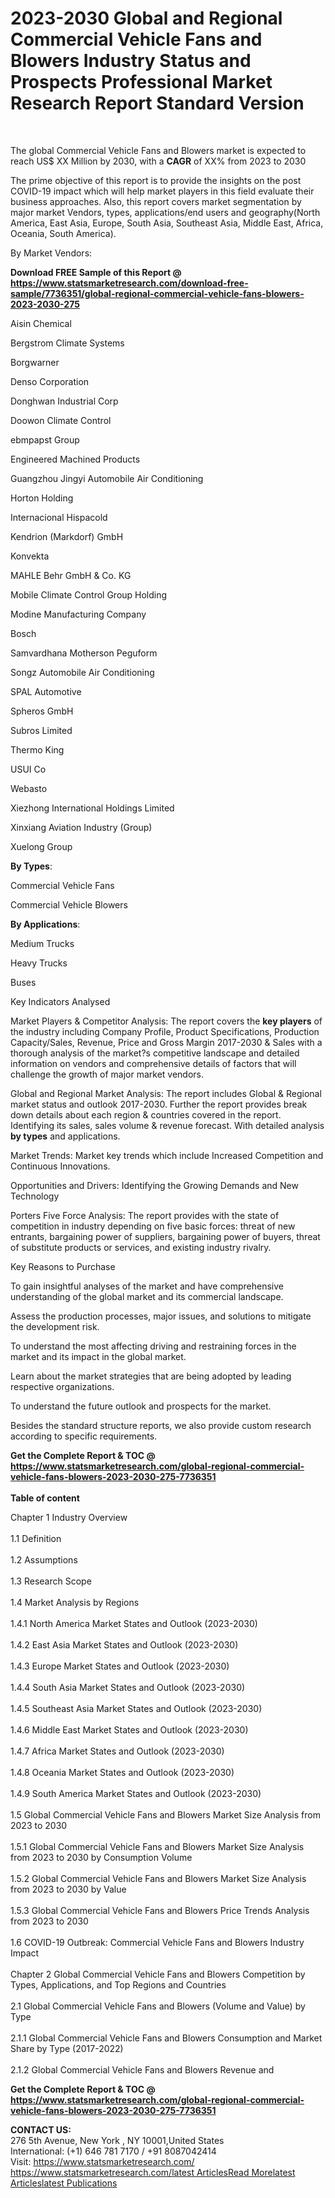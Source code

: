 <h1>2023-2030 Global and Regional Commercial Vehicle Fans and Blowers Industry Status and Prospects Professional Market Research Report Standard Version</h1><br/><p>The global Commercial Vehicle Fans and Blowers market is expected to reach US$ XX Million by 2030, with a <strong>CAGR</strong> of XX% from 2023 to 2030</p><p>The prime objective of this report is to provide the insights on the post COVID-19 impact which will help market players in this field evaluate their business approaches. Also, this report covers market segmentation by major market Vendors, types, applications/end users and geography(North America, East Asia, Europe, South Asia, Southeast Asia, Middle East, Africa, Oceania, South America).</p><p>By Market Vendors:</p><p><strong>Download FREE Sample of this Report @ <a href="https://www.statsmarketresearch.com/download-free-sample/7736351/global-regional-commercial-vehicle-fans-blowers-2023-2030-275">https://www.statsmarketresearch.com/download-free-sample/7736351/global-regional-commercial-vehicle-fans-blowers-2023-2030-275</a></strong></p><p>Aisin Chemical</p><p>Bergstrom Climate Systems</p><p>Borgwarner</p><p>Denso Corporation</p><p>Donghwan Industrial Corp</p><p>Doowon Climate Control</p><p>ebmpapst Group</p><p>Engineered Machined Products</p><p>Guangzhou Jingyi Automobile Air Conditioning</p><p>Horton Holding</p><p>Internacional Hispacold</p><p>Kendrion (Markdorf) GmbH</p><p>Konvekta</p><p>MAHLE Behr GmbH & Co. KG</p><p>Mobile Climate Control Group Holding</p><p>Modine Manufacturing Company</p><p>Bosch</p><p>Samvardhana Motherson Peguform</p><p>Songz Automobile Air Conditioning</p><p>SPAL Automotive</p><p>Spheros GmbH</p><p>Subros Limited</p><p>Thermo King</p><p>USUI Co</p><p>Webasto</p><p>Xiezhong International Holdings Limited</p><p>Xinxiang Aviation Industry (Group)</p><p>Xuelong Group</p><p><strong>By Types</strong>:</p><p>Commercial Vehicle Fans</p><p>Commercial Vehicle Blowers</p><p><strong><strong>By Applications</strong></strong>:</p><p>Medium Trucks</p><p>Heavy Trucks</p><p>Buses</p><p>Key Indicators Analysed</p><p>Market Players & Competitor Analysis: The report covers the <strong>key players</strong> of the industry including Company Profile, Product Specifications, Production Capacity/Sales, Revenue, Price and Gross Margin 2017-2030 & Sales with a thorough analysis of the market?s competitive landscape and detailed information on vendors and comprehensive details of factors that will challenge the growth of major market vendors.</p><p>Global and Regional Market Analysis: The report includes Global & Regional market status and outlook 2017-2030. Further the report provides break down details about each region & countries covered in the report. Identifying its sales, sales volume & revenue forecast. With detailed analysis <strong>by types</strong> and applications.</p><p>Market Trends: Market key trends which include Increased Competition and Continuous Innovations.</p><p>Opportunities and Drivers: Identifying the Growing Demands and New Technology</p><p>Porters Five Force Analysis: The report provides with the state of competition in industry depending on five basic forces: threat of new entrants, bargaining power of suppliers, bargaining power of buyers, threat of substitute products or services, and existing industry rivalry.</p><p>Key Reasons to Purchase</p><p>To gain insightful analyses of the market and have comprehensive understanding of the global market and its commercial landscape.</p><p>Assess the production processes, major issues, and solutions to mitigate the development risk.</p><p>To understand the most affecting driving and restraining forces in the market and its impact in the global market.</p><p>Learn about the market strategies that are being adopted by leading respective organizations.</p><p>To understand the future outlook and prospects for the market.</p><p>Besides the standard structure reports, we also provide custom research according to specific requirements.</p><div><b>Get the Complete Report & TOC @ <a href="https://www.statsmarketresearch.com/global-regional-commercial-vehicle-fans-blowers-2023-2030-275-7736351">https://www.statsmarketresearch.com/global-regional-commercial-vehicle-fans-blowers-2023-2030-275-7736351</a></b></div><br><b>Table of content</b><p>Chapter 1 Industry Overview<br /><br>1.1 Definition<br /><br>1.2 Assumptions<br /><br>1.3 Research Scope<br /><br>1.4 Market Analysis by Regions<br /><br>1.4.1 North America Market States and Outlook (2023-2030)<br /><br>1.4.2 East Asia Market States and Outlook (2023-2030)<br /><br>1.4.3 Europe Market States and Outlook (2023-2030)<br /><br>1.4.4 South Asia Market States and Outlook (2023-2030)<br /><br>1.4.5 Southeast Asia Market States and Outlook (2023-2030)<br /><br>1.4.6 Middle East Market States and Outlook (2023-2030)<br /><br>1.4.7 Africa Market States and Outlook (2023-2030)<br /><br>1.4.8 Oceania Market States and Outlook (2023-2030)<br /><br>1.4.9 South America Market States and Outlook (2023-2030)<br /><br>1.5 Global Commercial Vehicle Fans and Blowers Market Size Analysis from 2023 to 2030<br /><br>1.5.1 Global Commercial Vehicle Fans and Blowers Market Size Analysis from 2023 to 2030 by Consumption Volume<br /><br>1.5.2 Global Commercial Vehicle Fans and Blowers Market Size Analysis from 2023 to 2030 by Value<br /><br>1.5.3 Global Commercial Vehicle Fans and Blowers Price Trends Analysis from 2023 to 2030<br /><br>1.6 COVID-19 Outbreak: Commercial Vehicle Fans and Blowers Industry Impact<br /><br>Chapter 2 Global Commercial Vehicle Fans and Blowers Competition by Types, Applications, and Top Regions and Countries<br /><br>2.1 Global Commercial Vehicle Fans and Blowers (Volume and Value) by Type<br /><br>2.1.1 Global Commercial Vehicle Fans and Blowers Consumption and Market Share by Type (2017-2022)<br /><br>2.1.2 Global Commercial Vehicle Fans and Blowers Revenue and <br><div><b>Get the Complete Report & TOC @ <a href="https://www.statsmarketresearch.com/global-regional-commercial-vehicle-fans-blowers-2023-2030-275-7736351">https://www.statsmarketresearch.com/global-regional-commercial-vehicle-fans-blowers-2023-2030-275-7736351</a></b></div></p> <b>CONTACT US:</b><br>276 5th Avenue, New York , NY 10001,United States<br>International: (+1) 646 781 7170 / +91 8087042414<br>Visit: <a href="https://www.statsmarketresearch.com/">https://www.statsmarketresearch.com/</a><br><a href="https://gyeongbokgung.com">https://www.statsmarketresearch.com/</a><a href="https://hallyeomaritime.com">latest Articles</a><a href="https://jingwansa.com">Read More</a><a href=https://nguoiviet.jp/">latest Articles</a><a href="https://www.intelmarketresearch.com/">latest Publications</a>